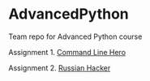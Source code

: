 # AdvancedPython
Team repo for Advanced Python course

Assignment 1. [Command Line Hero](https://github.com/bzimor/AdvancedPython/tree/master/Assignment%201)

Assignment 2. [Russian Hacker](https://github.com/bzimor/AdvancedPython/tree/master/Assignment%202)
